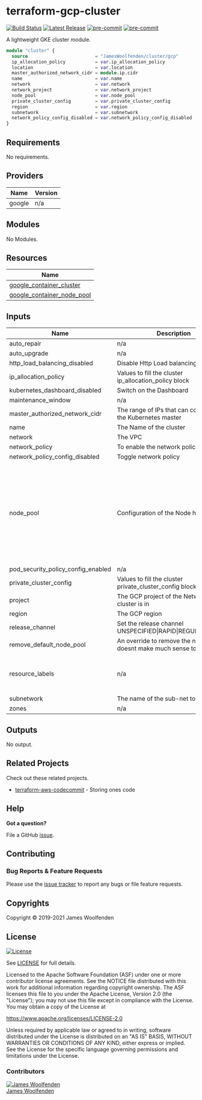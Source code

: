 # terraform-gcp-cluster

[![Build Status](https://github.com/JamesWoolfenden/terraform-gcp-cluster/workflows/Verify%20and%20Bump/badge.svg?branch=master)](https://github.com/JamesWoolfenden/terraform-gcp-cluster)
[![Latest Release](https://img.shields.io/github/release/JamesWoolfenden/terraform-gcp-bastion.svg)](https://github.com/JamesWoolfenden/terraform-gcp-cluster/releases/latest)
[![pre-commit](https://img.shields.io/badge/pre--commit-enabled-brightgreen?logo=pre-commit&logoColor=white)](https://github.com/pre-commit/pre-commit)
[![pre-commit](https://img.shields.io/badge/checkov-verified-brightgreen)](https://www.checkov.io/)

A lightweight GKE cluster module.

```terraform
module "cluster" {
  source                         = "JamesWoolfenden/cluster/gcp"
  ip_allocation_policy           = var.ip_allocation_policy
  location                       = var.location
  master_authorized_network_cidr = module.ip.cidr
  name                           = var.name
  network                        = var.network
  network_project                = var.network_project
  node_pool                      = var.node_pool
  private_cluster_config         = var.private_cluster_config
  region                         = var.region
  subnetwork                     = var.subnetwork
  network_policy_config_disabled = var.network_policy_config_disabled
}
```

<!-- BEGINNING OF PRE-COMMIT-TERRAFORM DOCS HOOK -->
## Requirements

No requirements.

## Providers

| Name | Version |
|------|---------|
| google | n/a |

## Modules

No Modules.

## Resources

| Name |
|------|
| [google_container_cluster](https://registry.terraform.io/providers/hashicorp/google/latest/docs/resources/container_cluster) |
| [google_container_node_pool](https://registry.terraform.io/providers/hashicorp/google/latest/docs/resources/container_node_pool) |

## Inputs

| Name | Description | Type | Default | Required |
|------|-------------|------|---------|:--------:|
| auto\_repair | n/a | `bool` | `true` | no |
| auto\_upgrade | n/a | `bool` | `true` | no |
| http\_load\_balancing\_disabled | Disable Http Load balancing | `bool` | `false` | no |
| ip\_allocation\_policy | Values to fill the cluster ip\_allocation\_policy block | `map(any)` | n/a | yes |
| kubernetes\_dashboard\_disabled | Switch on the Dashboard | `bool` | `false` | no |
| maintenance\_window | n/a | `string` | `"00:30"` | no |
| master\_authorized\_network\_cidr | The range of IPs that can connect to the Kubernetes master | `string` | n/a | yes |
| name | The Name of the cluster | `string` | n/a | yes |
| network | The VPC | `any` | n/a | yes |
| network\_policy | To enable the network policy | `bool` | `true` | no |
| network\_policy\_config\_disabled | Toggle network policy | `bool` | `false` | no |
| node\_pool | Configuration of the Node hosts | `map(any)` | <pre>{<br>  "auto_repair": "true",<br>  "auto_upgrade": "true",<br>  "autoscaling_max": "10",<br>  "autoscaling_min": "1",<br>  "disk_size_gb": "10",<br>  "disk_type": "pd-standard",<br>  "machine_type": "n1-standard-2",<br>  "max_pods_per_node": "32",<br>  "name": "default-pool",<br>  "node_count": "1"<br>}</pre> | no |
| pod\_security\_policy\_config\_enabled | n/a | `bool` | `true` | no |
| private\_cluster\_config | Values to fill the cluster private\_cluster\_config block | `map(any)` | n/a | yes |
| project | The GCP project of the Network the cluster is in | `any` | n/a | yes |
| region | The GCP region | `string` | n/a | yes |
| release\_channel | Set the release channel UNSPECIFIED\|RAPID\|REGULAR\|STABLE | `string` | `"STABLE"` | no |
| remove\_default\_node\_pool | An override to remove the node pool, doesnt make much sense to me either | `bool` | `true` | no |
| resource\_labels | n/a | `map(any)` | <pre>{<br>  "createdby": "terraform",<br>  "module": "terraform-gcp-cluster"<br>}</pre> | no |
| subnetwork | The name of the sub-net to use | `any` | n/a | yes |
| zones | n/a | `any` | n/a | yes |

## Outputs

No output.
<!-- END OF PRE-COMMIT-TERRAFORM DOCS HOOK -->

## Related Projects

Check out these related projects.

- [terraform-aws-codecommit](https://github.com/jameswoolfenden/terraform-aws-codebuild) - Storing ones code

## Help

**Got a question?**

File a GitHub [issue](https://github.com/jameswoolfenden/terraform-aws-bastion/issues).

## Contributing

### Bug Reports & Feature Requests

Please use the [issue tracker](https://github.com/jameswoolfenden/terraform-aws-bastion/issues) to report any bugs or file feature requests.

## Copyrights

Copyright © 2019-2021 James Woolfenden

## License

[![License](https://img.shields.io/badge/License-Apache%202.0-blue.svg)](https://opensource.org/licenses/Apache-2.0)

See [LICENSE](LICENSE) for full details.

Licensed to the Apache Software Foundation (ASF) under one
or more contributor license agreements. See the NOTICE file
distributed with this work for additional information
regarding copyright ownership. The ASF licenses this file
to you under the Apache License, Version 2.0 (the
"License"); you may not use this file except in compliance
with the License. You may obtain a copy of the License at

<https://www.apache.org/licenses/LICENSE-2.0>

Unless required by applicable law or agreed to in writing,
software distributed under the License is distributed on an
"AS IS" BASIS, WITHOUT WARRANTIES OR CONDITIONS OF ANY
KIND, either express or implied. See the License for the
specific language governing permissions and limitations
under the License.

### Contributors

[![James Woolfenden][jameswoolfenden_avatar]][jameswoolfenden_homepage]<br/>[James Woolfenden][jameswoolfenden_homepage]

[jameswoolfenden_homepage]: https://github.com/jameswoolfenden
[jameswoolfenden_avatar]: https://github.com/jameswoolfenden.png?size=150
[github]: https://github.com/jameswoolfenden
[linkedin]: https://www.linkedin.com/in/jameswoolfenden/
[twitter]: https://twitter.com/JimWoolfenden
[share_twitter]: https://twitter.com/intent/tweet/?text=terraform-aws-bastion&url=https://github.com/jameswoolfenden/terraform-aws-bastion
[share_linkedin]: https://www.linkedin.com/shareArticle?mini=true&title=terraform-aws-bastion&url=https://github.com/jameswoolfenden/terraform-aws-bastion
[share_reddit]: https://reddit.com/submit/?url=https://github.com/jameswoolfenden/terraform-aws-bastion
[share_facebook]: https://facebook.com/sharer/sharer.php?u=https://github.com/jameswoolfenden/terraform-aws-bastion
[share_email]: mailto:?subject=terraform-aws-bastion&body=https://github.com/jameswoolfenden/terraform-aws-bastion
